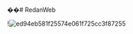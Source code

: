 ��#   R e d a n W e b 
 
 

!![ed94eb581f25574e061f725cc3f87255](https://github.com/Maksaid/RedanWeb/assets/58601553/2f391da9-816e-4ddf-9120-7e530888bd2b)
